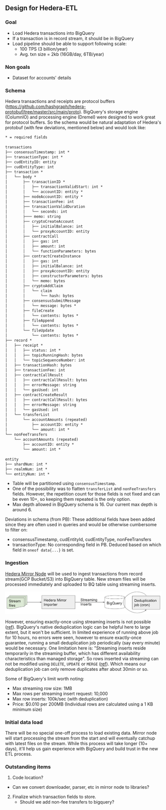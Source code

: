 ## Design for Hedera-ETL

### Goal
- Load Hedera transactions into BigQuery
- If a transaction is in record stream, it should be in BigQuery
- Load pipeline should be able to support following scale:
  - 100 TPS (3 billion/year)
  - Avg. txn size = 2kb (16GB/day, 6TB/year)

### Non goals
- Dataset for accounts' details

### Schema

Hedera transactions and receipts are protocol buffers (https://github.com/hashgraph/hedera-protobuf/tree/master/src/main/proto).
BigQuery's storage engine (ColumnIO) and processing engine (Dremel) were designed to work great for protocol buffers.
So the schema would be natural adaptation of Hedera's protobuf (with few deviations, mentioned below) and would look like:
```
* = required fields

transactions
├── consensusTimestamp: int *
├── transactionType: int *
├── cudEntityID: entity
├── cudEntityType: int
├── transaction *
│   └── body *
│       ├── transactionID *
│       │   ├── transactionValidStart: int *
│       │   └── accountID: entity *
│       ├── nodeAccountID: entity *
│       ├── transactionFee: int
│       ├── transactionValidDuration
│       │   └── seconds: int
│       ├─── memo: string
│       ├── cryptoCreateAccount
│       │   ├── initialBalance: int
│       │   └── proxyAccountID: entity
│       ├── contractCall
│       │   ├── gas: int
│       │   ├── amount: int
│       │   └── functionParameters: bytes
│       ├── contractCreateInstance
│       │   ├── gas: int
│       │   ├── initialBalance: int
│       │   ├── proxyAccountID: entity
│       │   ├── constructorParameters: bytes
│       │   └── memo: bytes
│       ├── cryptoAddClaim
│       │   └── claim
│       │       └── hash: bytes
│       ├── consensusSubmitMessage
│       │   └── message: bytes *
│       ├── fileCreate
│       │   └── contents: bytes *
│       ├── fileAppend
│       │   └── contents: bytes *
│       └── fileUpdate
│           └── contents: bytes *
├── record *
│   ├── receipt *
│   │   ├── status: int *
│   │   ├── topicRunningHash: bytes
│   │   └── topicSequenceNumber: int
│   ├── transactionHash: bytes
│   ├── transactionFee: int
│   ├── contractCallResult
│   │   ├── contractCallResult: bytes
│   │   ├── errorMessage: string
│   │   └── gasUsed: int
│   ├── contractCreateResult
│   │   ├── contractCallResult: bytes
│   │   ├── errorMessage: string
│   │   └── gasUsed: int
│   └── transferList
│       └── accountAmounts (repeated)
│           ├── accountID: entity *
│           └── amount: int *
└── nonFeeTransfers
    └── accountAmounts (repeated)
        ├── accountID: entity *
        └── amount: int *

entity
├── shardNum: int *
├── realmNum: int *
└── entityNum: int *
```

- Table will be partitioned using `consensusTimestamp`.
- One of the possibility was to flatten `transferList` and `nonFeeTransfers` fields. However, the repetition count
for those fields is not fixed and can be even 10+, so keeping them repeated is the only option.
- Max depth allowed in BigQuery schema is 16. Our current max depth is around 6.

Deviations in schema (from PB):
These additional fields have been added since they are often used in queries and would be otherwise cumbersome to filter on:
- consensusTimestamp, cudEntityId, cudEntityType, nonFeeTransfers
- transactionType: No corresponding field in PB. Deduced based on which field in `oneof data{...}` is set.

### Ingestion

[Hedera Mirror Node](https://github.com/hashgraph/hedera-mirror-node) will be used to ingest transactions from record
stream(GCP Bucket/S3) into BigQuery table. New stream files will be processed immediately and uploaded to BQ table
using streaming inserts.

![Ingestion](images/hedera_etl_ingestion.png)

However, ensuring exactly-once using streaming inserts is not possible
([ref](https://cloud.google.com/bigquery/streaming-data-into-bigquery#dataconsistency)). BigQuery's native
deduplication logic can be helpful here to large extent, but it won't be sufficient. In limited experience
of running above job for 10 hours, no errors were seen, however to ensure exactly-once guarantee,
running a small deduplication job periodically (say every minute) would be necessary. One limitation here
is: "Streaming inserts reside temporarily in the streaming buffer, which has different availability
characteristics than managed storage". So rows inserted via streaming can not be modified using `DELETE`,
`UPDATE` or `MERGE` ([ref](https://cloud.google.com/bigquery/docs/reference/standard-sql/data-manipulation-language#limitations)).
Which means our deduplication job can only remove duplicates after about 30min or so.

Some of BigQuery's limit worth noting:
- Max streaming row size: 1MB
- Max rows per streaming insert request: 10,000
- Max row inserts: 100k/sec (with deduplication)
- Price: $0.010 per 200MB (Individual rows are calculated using a 1 KB minimum size)

### Initial data load

There will be no special one-off process to load existing data. Mirror node will start processing
the stream from the start and will eventually catchup with latest files on the stream.
While this process will take longer (10+ days), it'll help us gain experience with BigQuery and
build trust in the new ETL process.

 ### Outstanding items
1. Code location?
  - Can we convert downloader, parser, etc in mirror node to libraries?
2. Finalize which transaction fields to store.
    - Should we add non-fee transfers to bigquery?
